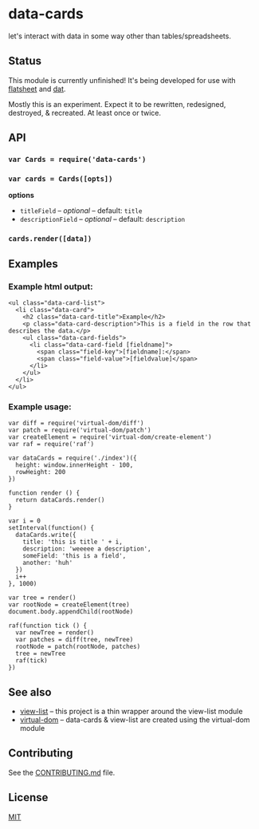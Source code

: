 # data-cards

let's interact with data in some way other than tables/spreadsheets.

## Status

This module is currently unfinished! It's being developed for use with [flatsheet](http://github.com/flatsheet/flatsheet) and [dat](http://github.com/maxogden/dat).

Mostly this is an experiment. Expect it to be rewritten, redesigned, destroyed, & recreated. At least once or twice.

## API

### `var Cards = require('data-cards')`

### `var cards = Cards([opts])`

**options**

- `titleField` – _optional_ – default: `title`
- `descriptionField` – _optional_ – default: `description`

### `cards.render([data])`

## Examples

### Example html output:

```
<ul class="data-card-list">
  <li class="data-card">
    <h2 class="data-card-title">Example</h2>
    <p class="data-card-description">This is a field in the row that describes the data.</p>
    <ul class="data-card-fields">
      <li class="data-card-field [fieldname]">
        <span class="field-key">[fieldname]:</span> 
        <span class="field-value">[fieldvalue]</span>
      </li>
    </ul>
  </li>
</ul>
```

### Example usage:

```
var diff = require('virtual-dom/diff')
var patch = require('virtual-dom/patch')
var createElement = require('virtual-dom/create-element')
var raf = require('raf')

var dataCards = require('./index')({
  height: window.innerHeight - 100,
  rowHeight: 200
})

function render () {
  return dataCards.render()
}

var i = 0
setInterval(function() {
  dataCards.write({
    title: 'this is title ' + i,
    description: 'weeeee a description',
    someField: 'this is a field',
    another: 'huh'
  })
  i++
}, 1000)

var tree = render()
var rootNode = createElement(tree)
document.body.appendChild(rootNode)

raf(function tick () {
  var newTree = render()
  var patches = diff(tree, newTree)
  rootNode = patch(rootNode, patches)
  tree = newTree
  raf(tick)
})
```

## See also

- [view-list](https://github.com/shama/view-list) – this project is a thin wrapper around the view-list module
- [virtual-dom](https://github.com/Matt-Esch/virtual-dom) – data-cards & view-list are created using the virtual-dom module

## Contributing

See the [CONTRIBUTING.md](CONTRIBUTING.md) file.

## License

[MIT](LICENSE.md)